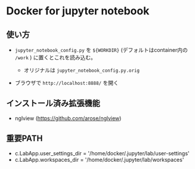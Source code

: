# Docker for jupyter notebook

## 使い方
- `jupyter_notebook_config.py` を `${WORKDIR}` (デフォルトはcontainer内の `/work` ) に置くとこれを読み込む。
  - オリジナルは `jupyter_notebook_config.py.orig`

- ブラウザで `http://localhost:8888/` を開く


## インストール済み拡張機能
- nglview (https://github.com/arose/nglview)

## 重要PATH
- c.LabApp.user_settings_dir = '/home/docker/.jupyter/lab/user-settings'
- c.LabApp.workspaces_dir = '/home/docker/.jupyter/lab/workspaces'
